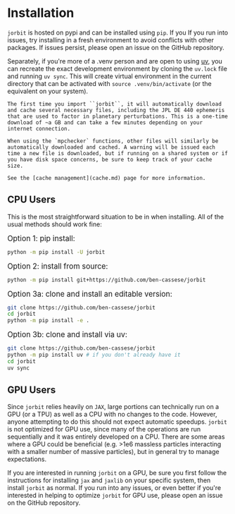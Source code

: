 # Installation

``jorbit`` is hosted on pypi and can be installed using ``pip``. If you If you run into issues, try installing in a fresh environment to avoid conflicts with other packages. If issues persist, please open an issue on the GitHub repository.

Separately, if you're more of a .venv person and are open to using [uv](https://docs.astral.sh/uv/), you can recreate the exact development environment by cloning the `uv.lock` file and running `uv sync`. This will create virtual environment in the current directory that can be activated with `source .venv/bin/activate` (or the equivalent on your system).

```{warning}
The first time you import ``jorbit``, it will automatically download and cache several necessary files, including the JPL DE 440 ephemeris that are used to factor in planetary perturbations. This is a one-time download of ~a GB and can take a few minutes depending on your internet connection.

When using the `mpchecker` functions, other files will similarly be automatically downloaded and cached. A warning will be issued each time a new file is downloaded, but if running on a shared system or if you have disk space concerns, be sure to keep track of your cache size.

See the [cache management](cache.md) page for more information.
```

## CPU Users

This is the most straightforward situation to be in when installing. All of the usual methods should work fine:

<span style="font-size:larger;">Option 1: pip install:</span>

```bash
python -m pip install -U jorbit
```

<span style="font-size:larger;">Option 2: install from source:</span>

```bash
python -m pip install git+https://github.com/ben-cassese/jorbit
```

<span style="font-size:larger;">Option 3a: clone and install an editable version:</span>

```bash
git clone https://github.com/ben-cassese/jorbit
cd jorbit
python -m pip install -e .
```

<span style="font-size:larger;">Option 3b: clone and install via uv:</span>

```bash
git clone https://github.com/ben-cassese/jorbit
python -m pip install uv # if you don't already have it
cd jorbit
uv sync
```

## GPU Users

Since ``jorbit`` relies heavily on ``JAX``, large portions can technically run on a GPU (or a TPU) as well as a CPU with no changes to the code. However, anyone attempting to do this should not expect automatic speedups. ``jorbit`` is not optimized for GPU use, since many of the operations are run sequentially and it was entirely developed on a CPU. There are some areas where a GPU could be beneficial (e.g. >1e6 massless particles interacting with a smaller number of massive particles), but in general try to manage expectations.

If you are interested in running ``jorbit`` on a GPU, be sure you first follow the instructions for installing ``jax`` and ``jaxlib`` on your specific system, then install ``jorbit`` as normal. If you run into any issues, or even better if you're interested in helping to optimize ``jorbit`` for GPU use, please open an issue on the GitHub repository.
